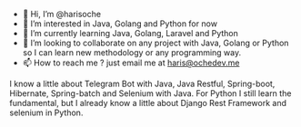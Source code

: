 - 👋 Hi, I’m @harisoche
- 👀 I’m interested in Java, Golang and Python for now
- 🌱 I’m currently learning Java, Golang, Laravel and Python
- 💞️ I’m looking to collaborate on any project with Java, Golang or Python so I can learn new methodology or any programming way.
- 📫 How to reach me ? just email me at haris@ochedev.me

I know a little about Telegram Bot with Java, Java Restful, Spring-boot, Hibernate, Spring-batch and Selenium with Java. For Python I still learn the fundamental, 
but I already know a little about Django Rest Framework and selenium in Python.

<!---
harisoche/harisoche is a ✨ special ✨ repository because its `README.md` (this file) appears on your GitHub profile.
You can click the Preview link to take a look at your changes.
--->
